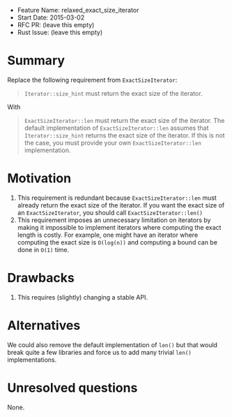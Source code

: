 - Feature Name: relaxed_exact_size_iterator
- Start Date: 2015-03-02
- RFC PR: (leave this empty)
- Rust Issue: (leave this empty)

# Summary

Replace the following requirement from `ExactSizeIterator`:

> `Iterator::size_hint` must return the exact size of the iterator.

With 

> `ExactSizeIterator::len` must return the exact size of the iterator. The default
> implementation of `ExactSizeIterator::len` assumes that `Iterator::size_hint`
> returns the exact size of the iterator. If this is not the case, you must
> provide your own `ExactSizeIterator::len` implementation.

# Motivation

1. This requirement is redundant because `ExactSizeIterator::len` must already
   return the exact size of the iterator. If you want the exact size of an
   `ExactSizeIterator`, you should call `ExactSizeIterator::len()`
2. This requirement imposes an unnecessary limitation on iterators by making it
   impossible to implement iterators where computing the exact length is costly.
   For example, one might have an iterator where computing the exact size is
   `O(log(n))` and computing a bound can be done in `O(1)` time.

# Drawbacks

1. This requires (slightly) changing a stable API.

# Alternatives

We could also remove the default implementation of `len()` but that would break
quite a few libraries and force us to add many trivial `len()` implementations.

# Unresolved questions

None.
